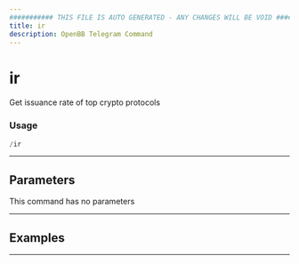 ```yaml
---
########### THIS FILE IS AUTO GENERATED - ANY CHANGES WILL BE VOID ###########
title: ir
description: OpenBB Telegram Command
---
```


# ir

Get issuance rate of top crypto protocols

### Usage

```python wordwrap
/ir
```

---

## Parameters

This command has no parameters



---

## Examples


---
